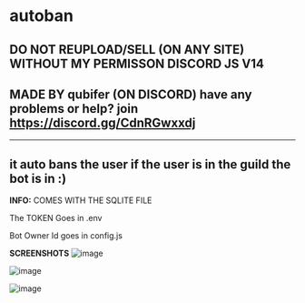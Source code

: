 # autoban
**DO NOT REUPLOAD/SELL (ON ANY SITE) WITHOUT MY PERMISSON**
DISCORD JS V14
----

**MADE BY qubifer (ON DISCORD)**
have any problems or help? join  https://discord.gg/CdnRGwxxdj
----

----
it auto bans the user if the user is in the guild the bot is in :)
----

**INFO:**
COMES WITH THE SQLITE FILE

The TOKEN Goes in .env

Bot Owner Id goes in config.js

**SCREENSHOTS**
![image](https://github.com/qubifer/autoban/assets/148722588/959b639b-eb51-4cb3-b611-a57bcfafb0f3)

![image](https://github.com/qubifer/autoban/assets/148722588/cddbc602-d05f-4a46-8f02-fa5b1b66a0f8)

![image](https://github.com/qubifer/autoban/assets/148722588/7cb87839-7fa7-43af-b3b0-64339ff0e086)
